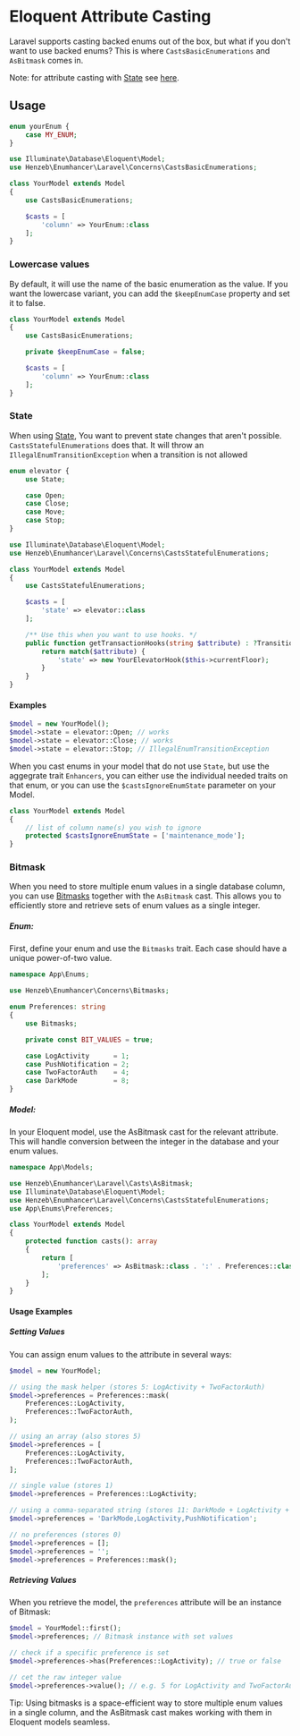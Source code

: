 # Eloquent Attribute Casting

Laravel supports casting backed enums out of the box, but what if you don't want
to use backed enums? This is where `CastsBasicEnumerations` and `AsBitmask` comes in.

Note: for attribute casting with [State](state.md) see [here](#state).

## Usage

```php
enum yourEnum {
    case MY_ENUM;
}

use Illuminate\Database\Eloquent\Model;
use Henzeb\Enumhancer\Laravel\Concerns\CastsBasicEnumerations;

class YourModel extends Model
{
    use CastsBasicEnumerations;

    $casts = [
        'column' => YourEnum::class
    ];
}

```

### Lowercase values

By default, it will use the name of the basic enumeration as the value. If you
want the lowercase variant, you can add the `$keepEnumCase` property and set it
to false.

```php
class YourModel extends Model
{
    use CastsBasicEnumerations;

    private $keepEnumCase = false;

    $casts = [
        'column' => YourEnum::class
    ];
}

```

### State

When using [State](state.md), You want to prevent state changes that aren't
possible. `CastsStatefulEnumerations` does that. It will throw an
`IllegalEnumTransitionException` when a transition is not allowed

```php
enum elevator {
    use State;

    case Open;
    case Close;
    case Move;
    case Stop;
}

use Illuminate\Database\Eloquent\Model;
use Henzeb\Enumhancer\Laravel\Concerns\CastsStatefulEnumerations;

class YourModel extends Model
{
    use CastsStatefulEnumerations;

    $casts = [
        'state' => elevator::class
    ];

    /** Use this when you want to use hooks. */
    public function getTransactionHooks(string $attribute) : ?TransitionHooks{
        return match($attribute) {
            'state' => new YourElevatorHook($this->currentFloor);
        }
    }
}

```

#### Examples

```php
$model = new YourModel();
$model->state = elevator::Open; // works
$model->state = elevator::Close; // works
$model->state = elevator::Stop; // IllegalEnumTransitionException
```

When you cast enums in your model that do not use `State`, but use the aggegrate
trait `Enhancers`, you can either use the individual needed traits on that enum,
or you can use the `$castsIgnoreEnumState` parameter on your Model.

```php
class YourModel extends Model
{
    // list of column name(s) you wish to ignore
    protected $castsIgnoreEnumState = ['maintenance_mode'];
}
```



### Bitmask
When you need to store multiple enum values in a single database column, you can use [Bitmasks](bitmasks.md) together with the `AsBitmask` cast. This allows you to efficiently store and retrieve sets of enum values as a single integer.

##### Enum:
First, define your enum and use the `Bitmasks` trait. Each case should have a unique power-of-two value.

```php
namespace App\Enums;

use Henzeb\Enumhancer\Concerns\Bitmasks;

enum Preferences: string
{
    use Bitmasks;

    private const BIT_VALUES = true;

    case LogActivity      = 1;
    case PushNotification = 2;
    case TwoFactorAuth    = 4;
    case DarkMode         = 8;
}
```

##### Model:
In your Eloquent model, use the AsBitmask cast for the relevant attribute. This will handle conversion between the integer in the database and your enum values.

```php
namespace App\Models;

use Henzeb\Enumhancer\Laravel\Casts\AsBitmask;
use Illuminate\Database\Eloquent\Model;
use Henzeb\Enumhancer\Laravel\Concerns\CastsStatefulEnumerations;
use App\Enums\Preferences;

class YourModel extends Model
{
    protected function casts(): array
    {
        return [
            'preferences' => AsBitmask::class . ':' . Preferences::class,
        ];
    }
}
```

#### Usage Examples

##### Setting Values
You can assign enum values to the attribute in several ways:
```php
$model = new YourModel;

// using the mask helper (stores 5: LogActivity + TwoFactorAuth)
$model->preferences = Preferences::mask(
    Preferences::LogActivity,
    Preferences::TwoFactorAuth,
);

// using an array (also stores 5)
$model->preferences = [
    Preferences::LogActivity,
    Preferences::TwoFactorAuth,
];

// single value (stores 1)
$model->preferences = Preferences::LogActivity;

// using a comma-separated string (stores 11: DarkMode + LogActivity + PushNotification)
$model->preferences = 'DarkMode,LogActivity,PushNotification';

// no preferences (stores 0)
$model->preferences = [];
$model->preferences = '';
$model->preferences = Preferences::mask();
```

##### Retrieving Values
When you retrieve the model, the `preferences` attribute will be an instance of Bitmask:
```php
$model = YourModel::first();
$model->preferences; // Bitmask instance with set values

// check if a specific preference is set
$model->preferences->has(Preferences::LogActivity); // true or false

// cet the raw integer value
$model->preferences->value(); // e.g. 5 for LogActivity and TwoFactorAuth
```

Tip: Using bitmasks is a space-efficient way to store multiple enum values in a single column, and the AsBitmask cast makes working with them in Eloquent models seamless.
